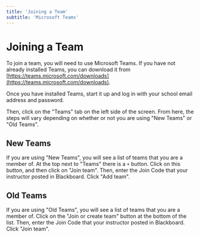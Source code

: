 ```yaml
---
title: 'Joining a Team'
subtitle: 'Microsoft Teams'
---
```


# Joining a Team

To join a team, you will need to use Microsoft Teams. If you have not already installed Teams, you can download it from [https://teams.microsoft.com/downloads](https://teams.microsoft.com/downloads).

Once you have installed Teams, start it up and log in with your school email address and password.

Then, click on the "Teams" tab on the left side of the screen. From here, the steps will vary depending on whether or not you are using "New Teams" or "Old Teams".

## New Teams

If you are using "New Teams", you will see a list of teams that you are a member of. At the top next to "Teams" there is a `+` button. Click on this button, and then click on "Join team". Then, enter the Join Code that your instructor posted in Blackboard. Click "Add team".

## Old Teams

If you are using "Old Teams", you will see a list of teams that you are a member of. Click on the "Join or create team" button at the bottom of the list. Then, enter the Join Code that your instructor posted in Blackboard. Click "Join team".